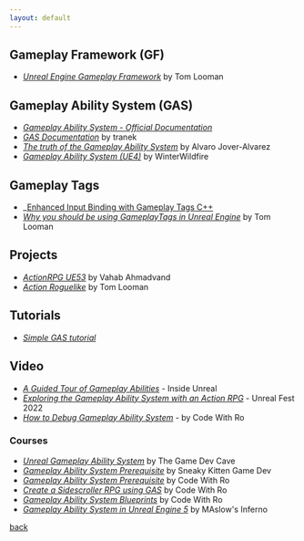 ```yaml
---
layout: default
---
```


## Gameplay Framework (GF)

* _[Unreal Engine Gameplay Framework](https://www.tomlooman.com/unreal-engine-gameplay-framework/)_ by Tom Looman

## Gameplay Ability System (GAS)

* _[Gameplay Ability System - Official Documentation](https://dev.epicgames.com/documentation/en-us/unreal-engine/gameplay-ability-system-for-unreal-engine)_
* _[GAS Documentation](https://github.com/tranek/GASDocumentation)_ by tranek
* _[The truth of the Gameplay Ability System](https://vorixo.github.io/devtricks/gas/)_ by Alvaro Jover-Alvarez
* _[Gameplay Ability System (UE4)](https://suvam0451.github.io/tutorials/ue4/gameplay-ability-system-01/)_ by WinterWildfire

## Gameplay Tags

* _[Enhanced Input Binding with Gameplay Tags C++](https://dev.epicgames.com/community/learning/tutorials/aqrD/unreal-engine-enhanced-input-binding-with-gameplay-tags-c)
* _[Why you should be using GameplayTags in Unreal Engine](https://www.tomlooman.com/unreal-engine-gameplaytags-data-driven-design/)_ by Tom Looman

## Projects

* _[ActionRPG UE53](https://github.com/vahabahmadvand/ActionRPG_UE53)_ by Vahab Ahmadvand
* _[Action Roguelike](https://github.com/tomlooman/ActionRoguelike)_ by Tom Looman

## Tutorials

* _[Simple GAS tutorial](https://landelare.github.io/2024/01/15/simple-gas-tutorial.html)_

## Video

* _[A Guided Tour of Gameplay Abilities](https://www.youtube.com/watch?v=YvXvWa6vbAA)_ - Inside Unreal
* _[Exploring the Gameplay Ability System with an Action RPG](https://www.youtube.com/watch?v=tc542u36JR0)_ - Unreal Fest 2022
* _[How to Debug Gameplay Ability System](https://www.youtube.com/watch?v=X4sfHXwSE_U)_ - by Code With Ro 

### Courses

* _[Unreal Gameplay Ability System](https://www.youtube.com/watch?v=yKLKunEZaj8&list=PLoReGgpfex3woa35rnoXRyF9N3_p7QVQ2)_ by The Game Dev Cave
* _[Gameplay Ability System Prerequisite](https://www.youtube.com/playlist?list=PLnHeglBaPYu-XVKTntS2hoEUs7M4INBPx)_ by Sneaky Kitten Game Dev
* _[Gameplay Ability System Prerequisite](https://www.youtube.com/playlist?list=PL6eAkiWr7AyIbndILQQO0L9_JeOTVIr5r)_ by Code With Ro
* _[Create a Sidescroller RPG using GAS](https://www.youtube.com/watch?v=U2jP6Mlevk0&list=PL6eAkiWr7AyJDObm2BnxoOoMLcUXxqHbV)_ by Code With Ro
* _[Gameplay Ability System Blueprints](https://www.youtube.com/playlist?list=PL6eAkiWr7AyJkHVoHAfyLCldr24QCorE1)_ by Code With Ro
* _[Gameplay Ability System in Unreal Engine 5](https://www.youtube.com/watch?v=KnFYRlSxshc&list=PLSeWTho026lMzw6FJnFm-bfM2COSrohMX)_ by MAslow's Inferno

[back](../)
